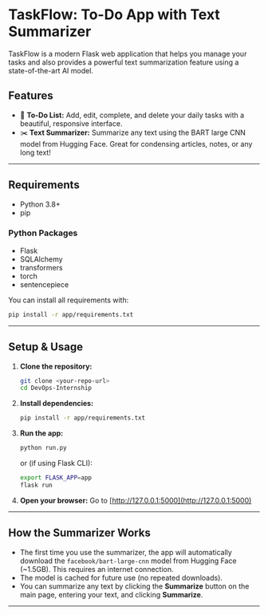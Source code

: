 # TaskFlow: To-Do App with Text Summarizer

TaskFlow is a modern Flask web application that helps you manage your tasks and also provides a powerful text summarization feature using a state-of-the-art AI model.

## Features
- 📝 **To-Do List:** Add, edit, complete, and delete your daily tasks with a beautiful, responsive interface.
- ✂️ **Text Summarizer:** Summarize any text using the BART large CNN model from Hugging Face. Great for condensing articles, notes, or any long text!

---

## Requirements
- Python 3.8+
- pip

### Python Packages
- Flask
- SQLAlchemy
- transformers
- torch
- sentencepiece

You can install all requirements with:
```bash
pip install -r app/requirements.txt
```

---

## Setup & Usage

1. **Clone the repository:**
   ```bash
   git clone <your-repo-url>
   cd DevOps-Internship
   ```

2. **Install dependencies:**
   ```bash
   pip install -r app/requirements.txt
   ```

3. **Run the app:**
   ```bash
   python run.py
   ```
   or (if using Flask CLI):
   ```bash
   export FLASK_APP=app
   flask run
   ```

4. **Open your browser:**
   Go to [http://127.0.0.1:5000](http://127.0.0.1:5000)

---

## How the Summarizer Works
- The first time you use the summarizer, the app will automatically download the `facebook/bart-large-cnn` model from Hugging Face (~1.5GB). This requires an internet connection.
- The model is cached for future use (no repeated downloads).
- You can summarize any text by clicking the **Summarize** button on the main page, entering your text, and clicking **Summarize**.

---
